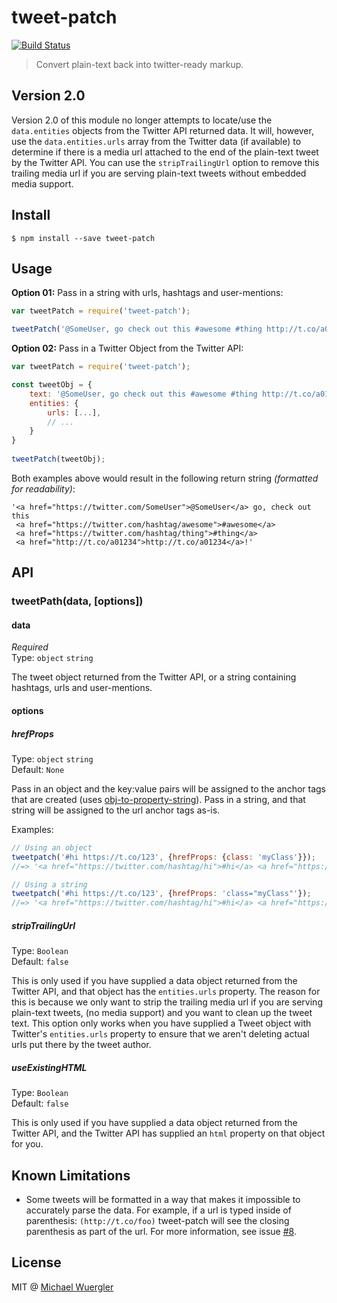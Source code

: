 # tweet-patch

[![Build Status](https://travis-ci.org/radiovisual/tweet-patch.svg?branch=master)](https://travis-ci.org/radiovisual/tweet-patch)

> Convert plain-text back into twitter-ready markup.

## Version 2.0

Version 2.0 of this module no longer attempts to locate/use the `data.entities` objects from the Twitter API returned data.
It will, however, use the `data.entities.urls` array from the Twitter data (if available) to determine if there is a media 
url attached to the end of the plain-text tweet by the Twitter API. You can use the `stripTrailingUrl` option to remove this
trailing media url if you are serving plain-text tweets without embedded media support.


## Install

```
$ npm install --save tweet-patch
```

## Usage

**Option 01:** Pass in a string with urls, hashtags and user-mentions:

```js
var tweetPatch = require('tweet-patch');

tweetPatch('@SomeUser, go check out this #awesome #thing http://t.co/a01234!');
```

**Option 02:** Pass in a Twitter Object from the Twitter API:

```js
var tweetPatch = require('tweet-patch');

const tweetObj = {
    text: '@SomeUser, go check out this #awesome #thing http://t.co/a01234!',
    entities: {
        urls: [...],
        // ...
    }
}
    
tweetPatch(tweetObj);
```

Both examples above would result in the following return string *(formatted for readability)*:

```
'<a href="https://twitter.com/SomeUser">@SomeUser</a> go, check out this 
 <a href="https://twitter.com/hashtag/awesome">#awesome</a> 
 <a href="https://twitter.com/hashtag/thing">#thing</a> 
 <a href="http://t.co/a01234">http://t.co/a01234</a>!'
```

## API

### tweetPath(data, [options])

#### data

*Required* <br>
Type: `object` `string`

The tweet object returned from the Twitter API, or a string containing hashtags, urls and user-mentions.

#### options

##### hrefProps

Type: `object` `string`<br>
Default: `None`

Pass in an object and the key:value pairs will be assigned to the anchor tags that are created (uses [obj-to-property-string](https://github.com/radiovisual/obj-to-property-string)).
Pass in a string, and that string will be assigned to the url anchor tags as-is.

Examples:

```js
// Using an object
tweetpatch('#hi https://t.co/123', {hrefProps: {class: 'myClass'}});
//=> '<a href="https://twitter.com/hashtag/hi">#hi</a> <a href="https://t.co/123" class="myClass">https://t.co/123</a>'

// Using a string
tweetpatch('#hi https://t.co/123', {hrefProps: 'class="myClass"'});
//=> '<a href="https://twitter.com/hashtag/hi">#hi</a> <a href="https://t.co/123" class="myClass">https://t.co/123</a>'
```

##### stripTrailingUrl

Type: `Boolean` <br>
Default: `false`

This is only used if you have supplied a data object returned from the Twitter API, and that object has the `entities.urls`
property. The reason for this is because we only want to strip the trailing media url if you are serving plain-text tweets, 
(no media support) and you want to clean up the tweet text. This option only works when you have supplied a Tweet object with
Twitter's `entities.urls` property to ensure that we aren't deleting actual urls put there by the tweet author.
  
##### useExistingHTML

Type: `Boolean` <br>
Default: `false`

This is only used if you have supplied a data object returned from the Twitter API, and the Twitter API has supplied
an `html` property on that object for you.

## Known Limitations

- Some tweets will be formatted in a way that makes it impossible to accurately parse the data. For example, if a url is
typed inside of parenthesis: `(http://t.co/foo)` tweet-patch will see the closing parenthesis as part of the url. For more
information, see issue [#8](https://github.com/radiovisual/tweet-patch/issues/8).

## License

MIT @ [Michael Wuergler](http://numetriclabs.com/)


